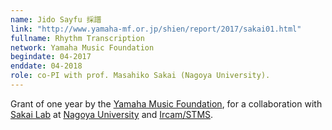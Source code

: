 ```yaml
---
name: Jido Sayfu 採譜  
link: "http://www.yamaha-mf.or.jp/shien/report/2017/sakai01.html"
fullname: Rhythm Transcription
network: Yamaha Music Foundation
begindate: 04-2017 
enddate: 04-2018
role: co-PI with prof. Masahiko Sakai (Nagoya University).
---
```


Grant of one year by the [Yamaha Music Foundation](http://www.yamaha-mf.or.jp/english/index.html), for a collaboration with [Sakai Lab](https://www.trs.cm.is.nagoya-u.ac.jp/index.html.en) at [Nagoya University](http://en.nagoya-u.ac.jp) and  [Ircam/STMS](https://www.stms-lab.fr).





